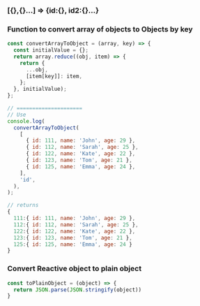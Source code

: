 ### [{},{}...] => {id:{}, id2:{}...} 
### Function to convert array of objects to Objects by key

```js
const convertArrayToObject = (array, key) => {
  const initialValue = {};
  return array.reduce((obj, item) => {
    return {
      ...obj,
      [item[key]]: item,
    };
  }, initialValue);
};

// =====================
// Use
console.log(
  convertArrayToObject(
    [
      { id: 111, name: 'John', age: 29 },
      { id: 112, name: 'Sarah', age: 25 },
      { id: 122, name: 'Kate', age: 22 },
      { id: 123, name: 'Tom', age: 21 },
      { id: 125, name: 'Emma', age: 24 },
    ],
    'id',
  ),
);

// returns
{
  111:{ id: 111, name: 'John', age: 29 },
  112:{ id: 112, name: 'Sarah', age: 25 },
  122:{ id: 122, name: 'Kate', age: 22 },
  123:{ id: 123, name: 'Tom', age: 21 },
  125:{ id: 125, name: 'Emma', age: 24 }
}

```
### Convert Reactive object to plain object
```js
const toPlainObject = (object) => {
  return JSON.parse(JSON.stringify(object))
}
```
